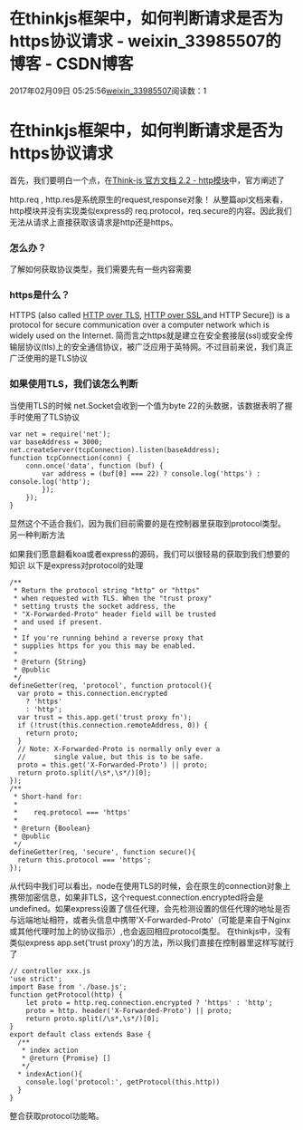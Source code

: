 # 在thinkjs框架中，如何判断请求是否为https协议请求 - weixin_33985507的博客 - CSDN博客
2017年02月09日 05:25:56[weixin_33985507](https://me.csdn.net/weixin_33985507)阅读数：1
# 在thinkjs框架中，如何判断请求是否为https协议请求
首先，我们要明白一个点，在[Think-js 官方文档 2.2 - http模块](https://thinkjs.org/zh-cn/doc/2.2/api_http.html)中，官方阐述了
> 
http.req , http.res是系统原生的request,response对象！
从整篇api文档来看，http模块并没有实现类似express的 req.protocol，req.secure的内容。因此我们无法从请求上直接获取该请求是http还是https。
### 怎么办？
了解如何获取协议类型，我们需要先有一些内容需要
### https是什么？
HTTPS (also called [HTTP over TLS](https://tools.ietf.org/html/rfc2818), [HTTP over SSL](https://docs.adobe.com/docs/en/cq/5-6-1/deploying/config-ssl.html),and HTTP Secure]) is a protocol for secure communication over a computer network which is widely used on the Internet.
简而言之https就是建立在安全套接层(ssl)或安全传输层协议(tls)上的安全通信协议，被广泛应用于英特网。不过目前来说，我们真正广泛使用的是TLS协议
### 如果使用TLS，我们该怎么判断
当使用TLS的时候 net.Socket会收到一个值为byte 22的头数据，该数据表明了握手时使用了TLS协议
```
var net = require('net');
var baseAddress = 3000;
net.createServer(tcpConnection).listen(baseAddress);
function tcpConnection(conn) {
    conn.once('data', function (buf) {
        var address = (buf[0] === 22) ? console.log('https') : console.log('http');
        });
    });
}
```
显然这个不适合我们，因为我们目前需要的是在控制器里获取到protocol类型。
另一种判断方法
> 
如果我们愿意翻看koa或者express的源码，我们可以很轻易的获取到我们想要的知识
以下是express对protocol的处理
```
/**
 * Return the protocol string "http" or "https"
 * when requested with TLS. When the "trust proxy"
 * setting trusts the socket address, the
 * "X-Forwarded-Proto" header field will be trusted
 * and used if present.
 *
 * If you're running behind a reverse proxy that
 * supplies https for you this may be enabled.
 *
 * @return {String}
 * @public
 */
defineGetter(req, 'protocol', function protocol(){
  var proto = this.connection.encrypted
    ? 'https'
    : 'http';
  var trust = this.app.get('trust proxy fn');
  if (!trust(this.connection.remoteAddress, 0)) {
    return proto;
  }
  // Note: X-Forwarded-Proto is normally only ever a
  //       single value, but this is to be safe.
  proto = this.get('X-Forwarded-Proto') || proto;
  return proto.split(/\s*,\s*/)[0];
});
/**
 * Short-hand for:
 *
 *    req.protocol === 'https'
 *
 * @return {Boolean}
 * @public
 */
defineGetter(req, 'secure', function secure(){
  return this.protocol === 'https';
});
```
从代码中我们可以看出，node在使用TLS的时候，会在原生的connection对象上携带加密信息，如果非TLS，这个request.connection.encrypted将会是undefined。如果express设置了信任代理，会先检测设置的信任代理的地址是否与远端地址相符，或者头信息中携带'X-Forwarded-Proto'（可能是来自于Nginx或其他代理时加上的协议指示）,也会返回相应protocol类型。
在thinkjs中，没有类似express app.set('trust proxy')的方法，所以我们直接在控制器里这样写就行了
```
// controller xxx.js
'use strict';
import Base from './base.js';
function getProtocol(http) {
    let proto = http.req.connection.encrypted ? 'https' : 'http';
    proto = http. header('X-Forwarded-Proto') || proto;
    return proto.split(/\s*,\s*/)[0];
}
export default class extends Base {
  /**
   * index action
   * @return {Promise} []
   */
  * indexAction(){
    console.log('protocol:', getProtocol(this.http))
  }
}
```
整合获取protocol功能略。
